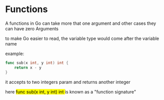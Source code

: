 # Functions


A functions in Go can take more that one argument and other cases they can have zero Arguments


<p>
to make Go easier to read, the variable type would come after the variable name
</P>

example:
```go
func sub(x int, y int) int { 
    return x - y
}
```

it accepts to two integers param and returns another integer

here <mark> func sub(x int, y int) int </mark> is known as a "function signature"

